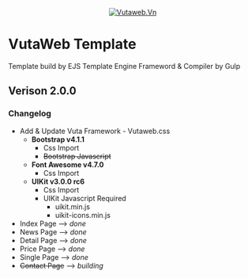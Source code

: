 
<center>

[![Vutaweb.Vn](http://vutaweb.com/template/default/images/logo.png)](https://vutaweb.vn)

</center>

# VutaWeb Template
Template build by EJS Template Engine Frameword & Compiler by Gulp


## Verison 2.0.0
### Changelog
- Add & Update Vuta Framework - Vutaweb.css
    - **Bootstrap v4.1.1**
        - Css Import
        - ~~Bootstrap Javascript~~
    - **Font Awesome v4.7.0**
        - Css Import
    - **UIKit v3.0.0 rc6**
        - Css Import
        - UIKit Javascript Required
            - uikit.min.js
            - uikit-icons.min.js
- Index Page  --> *done*
- News Page --> *done*
- Detail Page --> *done*
- Price Page --> *done*
- Single Page --> *done*
- ~~Contact Page~~ --> *building*